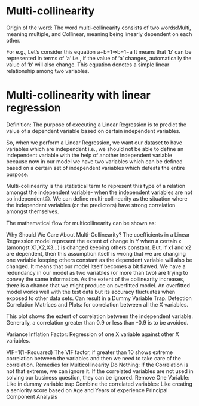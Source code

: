 # Multi-collinearity

Origin of the word: The word multi-collinearity consists of two words:Multi, meaning multiple, and Collinear, meaning being linearly dependent on each other.

For e.g., Let’s consider this equation a+b=1=>b=1−a
It means that ‘b’ can be represented in terms of ‘a’ i.e., if the value of ‘a’ changes, automatically the value of ‘b’ will also change. This equation denotes a simple linear relationship among two variables.

# Multi-collinearity with linear regression

Definition: The purpose of executing a Linear Regression is to predict the value of a dependent variable based on certain independent variables.

So, when we perform a Linear Regression, we want our dataset to have variables which are independent i.e., we should not be able to define an independent variable with the help of another independent variable because now in our model we have two variables which can be defined based on a certain set of independent variables which defeats the entire purpose.

Multi-collinearity is the statistical term to represent this type of a relation amongst the independent variable- when the independent variables are not so independent😊.
We can define multi-collinearity as the situation where the independent variables (or the predictors) have strong correlation amongst themselves.

The mathematical flow for multicollinearity can be shown as: 

Why Should We Care About Multi-Collinearity?
The coefficients in a Linear Regression model represent the extent of change in Y when a certain x (amongst X1,X2,X3…) is changed keeping others constant. But, if x1 and x2 are dependent, then this assumption itself is wrong that we are changing one variable keeping others constant as the dependent variable will also be changed. It means that our model itself becomes a bit flawed.
We have a redundancy in our model as two variables (or more than two) are trying to convey the same information.
As the extent of the collinearity increases, there is a chance that we might produce an overfitted model. An overfitted model works well with the test data but its accuracy fluctuates when exposed to other data sets.
Can result in a Dummy Variable Trap.
Detection
Correlation Matrices and Plots: for correlation between all the X variables.

  This plot shows the extent of correlation between the independent variable. Generally, a correlation greater than 0.9 or less than -0.9 is to be avoided.

Variance Inflation Factor: Regression of one X variable against other X variables.

VIF=1(1−Rsquared)
      The VIF factor, if greater than 10 shows extreme correlation between the variables and then we need to take care of the correlation.
Remedies for Multicollinearity
Do Nothing: If the Correlation is not that extreme, we can ignore it. If the correlated variables are not used in solving our business question, they can be ignored.
Remove One Variable: Like in dummy variable trap
Combine the correlated variables: Like creating a seniority score based on Age and Years of experience
Principal Component Analysis